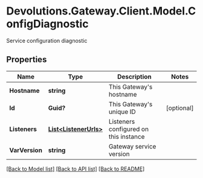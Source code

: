 # Devolutions.Gateway.Client.Model.ConfigDiagnostic
Service configuration diagnostic

## Properties

Name | Type | Description | Notes
------------ | ------------- | ------------- | -------------
**Hostname** | **string** | This Gateway&#39;s hostname | 
**Id** | **Guid?** | This Gateway&#39;s unique ID | [optional] 
**Listeners** | [**List&lt;ListenerUrls&gt;**](ListenerUrls.md) | Listeners configured on this instance | 
**VarVersion** | **string** | Gateway service version | 

[[Back to Model list]](../README.md#documentation-for-models) [[Back to API list]](../README.md#documentation-for-api-endpoints) [[Back to README]](../README.md)

